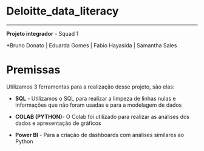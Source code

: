 # Deloitte_data_literacy
***
 **Projeto integrador** - Squad 1
 
 *Bruno Donato | Eduarda Gomes | Fabio Hayasida | Samantha Sales

# Premissas
 Utilizamos 3 ferramentas para a realização desse projeto, são elas:
 
 * **SQL** - Utilizamos o SQL para realizar a limpeza de linhas nulas e informações que não foram usadas e para a modelagem de dados
 
 * **COLAB (PYTHON)**- O Colab foi utilizado para realizar as análises dos dados e apresentação de gráficos
 
 * **Power BI** - Para a criação de dashboards com análises similares ao Python



